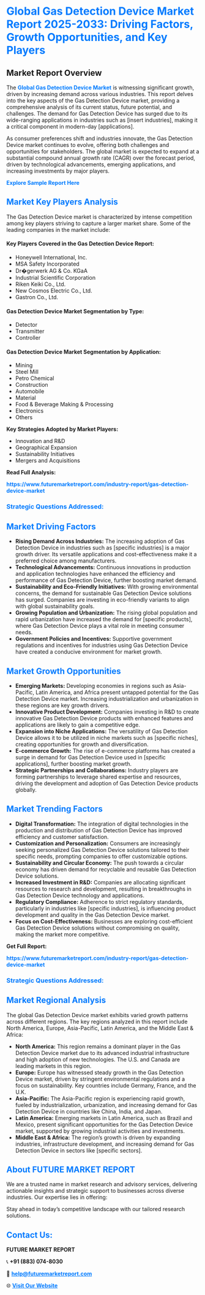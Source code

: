 <h1 style="color: #007BFF;">Global Gas Detection Device Market Report 2025-2033: Driving Factors, Growth Opportunities, and Key Players</h1>

<section id="overview">
<h2>Market Report Overview</h2>
<p>The <a href="https://www.futuremarketreport.com/industry-report/gas-detection-device-market" style="color: #007BFF; text-decoration: none;"><strong>Global Gas Detection Device Market</strong></a> is witnessing significant growth, driven by increasing demand across various industries. This report delves into the key aspects of the Gas Detection Device market, providing a comprehensive analysis of its current status, future potential, and challenges. The demand for Gas Detection Device has surged due to its wide-ranging applications in industries such as [insert industries], making it a critical component in modern-day [applications].</p>
<p>As consumer preferences shift and industries innovate, the Gas Detection Device market continues to evolve, offering both challenges and opportunities for stakeholders. The global market is expected to expand at a substantial compound annual growth rate (CAGR) over the forecast period, driven by technological advancements, emerging applications, and increasing investments by major players.</p>
</section>

<section id="overview">
<p><a href="https://www.futuremarketreport.com/request-sample/reportId=44240" style="color: #007BFF; text-decoration: none;"><strong>Explore Sample Report Here</strong></a></p>
</section>

<section id="key-players">
<h2 style="color: #007BFF;">Market Key Players Analysis</h2>
<p>The Gas Detection Device market is characterized by intense competition among key players striving to capture a larger market share. Some of the leading companies in the market include:</p>
<h4>Key Players Covered in the Gas Detection Device Report:</h4>
<ul><li>Honeywell International, Inc.</li><li>MSA Safety Incorporated</li><li>Dr�gerwerk AG &amp; Co. KGaA</li><li>Industrial Scientific Corporation</li><li>Riken Keiki Co., Ltd.</li><li>New Cosmos Electric Co., Ltd.</li><li>Gastron Co., Ltd.</li></ul>
<h4>Gas Detection Device Market Segmentation by Type:</h4>
<ul><li>Detector</li><li>Transmitter</li><li>Controller</li></ul>

<h4>Gas Detection Device Market Segmentation by Application:</h4>
<ul><li>Mining</li><li>Steel Mill</li><li>Petro Chemical</li><li>Construction</li><li>Automobile</li><li>Material</li><li>Food &amp; Beverage Making &amp; Processing</li><li>Electronics</li><li>Others</li></ul>
<p><strong>Key Strategies Adopted by Market Players:</strong></p>
<ul>
<li>Innovation and R&D</li>
<li>Geographical Expansion</li>
<li>Sustainability Initiatives</li>
<li>Mergers and Acquisitions</li>
</ul>
</section>

<section>
<p><strong>Read Full Analysis: </strong></p><a href="https://www.futuremarketreport.com/industry-report/gas-detection-device-market" style="color: #007BFF; text-decoration: none;"><strong>https://www.futuremarketreport.com/industry-report/gas-detection-device-market</strong></a>
<h3 style="color: #007BFF;">Strategic Questions Addressed:</h3>
</section>

<section id="driving-factors">
<h2 style="color: #007BFF;">Market Driving Factors</h2>
<ul>
<li><strong>Rising Demand Across Industries:</strong> The increasing adoption of Gas Detection Device in industries such as [specific industries] is a major growth driver. Its versatile applications and cost-effectiveness make it a preferred choice among manufacturers.</li>
<li><strong>Technological Advancements:</strong> Continuous innovations in production and application technologies have enhanced the efficiency and performance of Gas Detection Device, further boosting market demand.</li>
<li><strong>Sustainability and Eco-Friendly Initiatives:</strong> With growing environmental concerns, the demand for sustainable Gas Detection Device solutions has surged. Companies are investing in eco-friendly variants to align with global sustainability goals.</li>
<li><strong>Growing Population and Urbanization:</strong> The rising global population and rapid urbanization have increased the demand for [specific products], where Gas Detection Device plays a vital role in meeting consumer needs.</li>
<li><strong>Government Policies and Incentives:</strong> Supportive government regulations and incentives for industries using Gas Detection Device have created a conducive environment for market growth.</li>
</ul>
</section>

<section id="growth-opportunities">
<h2 style="color: #007BFF;">Market Growth Opportunities</h2>
<ul>
<li><strong>Emerging Markets:</strong> Developing economies in regions such as Asia-Pacific, Latin America, and Africa present untapped potential for the Gas Detection Device market. Increasing industrialization and urbanization in these regions are key growth drivers.</li>
<li><strong>Innovative Product Development:</strong> Companies investing in R&D to create innovative Gas Detection Device products with enhanced features and applications are likely to gain a competitive edge.</li>
<li><strong>Expansion into Niche Applications:</strong> The versatility of Gas Detection Device allows it to be utilized in niche markets such as [specific niches], creating opportunities for growth and diversification.</li>
<li><strong>E-commerce Growth:</strong> The rise of e-commerce platforms has created a surge in demand for Gas Detection Device used in [specific applications], further boosting market growth.</li>
<li><strong>Strategic Partnerships and Collaborations:</strong> Industry players are forming partnerships to leverage shared expertise and resources, driving the development and adoption of Gas Detection Device products globally.</li>
</ul>
</section>

<section id="trending-factors">
<h2 style="color: #007BFF;">Market Trending Factors</h2>
<ul>
<li><strong>Digital Transformation:</strong> The integration of digital technologies in the production and distribution of Gas Detection Device has improved efficiency and customer satisfaction.</li>
<li><strong>Customization and Personalization:</strong> Consumers are increasingly seeking personalized Gas Detection Device solutions tailored to their specific needs, prompting companies to offer customizable options.</li>
<li><strong>Sustainability and Circular Economy:</strong> The push towards a circular economy has driven demand for recyclable and reusable Gas Detection Device solutions.</li>
<li><strong>Increased Investment in R&D:</strong> Companies are allocating significant resources to research and development, resulting in breakthroughs in Gas Detection Device technology and applications.</li>
<li><strong>Regulatory Compliance:</strong> Adherence to strict regulatory standards, particularly in industries like [specific industries], is influencing product development and quality in the Gas Detection Device market.</li>
<li><strong>Focus on Cost-Effectiveness:</strong> Businesses are exploring cost-efficient Gas Detection Device solutions without compromising on quality, making the market more competitive.</li>
</ul>
</section>

<section>
<p><strong>Get Full Report: </strong></p><a href="https://www.futuremarketreport.com/industry-report/gas-detection-device-market" style="color: #007BFF; text-decoration: none;"><strong>https://www.futuremarketreport.com/industry-report/gas-detection-device-market</strong></a>
<h3 style="color: #007BFF;">Strategic Questions Addressed:</h3>
</section>


<section id="regional-analysis">
<h2 style="color: #007BFF;">Market Regional Analysis</h2>
<p>The global Gas Detection Device market exhibits varied growth patterns across different regions. The key regions analyzed in this report include North America, Europe, Asia-Pacific, Latin America, and the Middle East & Africa:</p>
<ul>
<li><strong>North America:</strong> This region remains a dominant player in the Gas Detection Device market due to its advanced industrial infrastructure and high adoption of new technologies. The U.S. and Canada are leading markets in this region.</li>
<li><strong>Europe:</strong> Europe has witnessed steady growth in the Gas Detection Device market, driven by stringent environmental regulations and a focus on sustainability. Key countries include Germany, France, and the U.K.</li>
<li><strong>Asia-Pacific:</strong> The Asia-Pacific region is experiencing rapid growth, fueled by industrialization, urbanization, and increasing demand for Gas Detection Device in countries like China, India, and Japan.</li>
<li><strong>Latin America:</strong> Emerging markets in Latin America, such as Brazil and Mexico, present significant opportunities for the Gas Detection Device market, supported by growing industrial activities and investments.</li>
<li><strong>Middle East & Africa:</strong> The region’s growth is driven by expanding industries, infrastructure development, and increasing demand for Gas Detection Device in sectors like [specific sectors].</li>
</ul>
</section>

<footer>
<h2 style="color: #007BFF;">About FUTURE MARKET REPORT</h2>
<p>We are a trusted name in market research and advisory services, delivering actionable insights and strategic support to businesses across diverse industries. Our expertise lies in offering:</p>

<p>Stay ahead in today’s competitive landscape with our tailored research solutions.</p>

<h2 style="color: #007BFF;">Contact Us:</h2>
<p><strong>FUTURE MARKET REPORT</strong></p>
<p>📞 <strong>+91 (883) 074-8030</strong></p>
<p>📧 <strong><a href="mailto:help@futuremarketreport.com" style="color: #007BFF;">help@futuremarketreport.com</a></strong></p>
<p>🌐 <strong><a href="https://www.futuremarketreport.com/" style="color: #007BFF;">Visit Our Website</a></strong></p>
</footer>